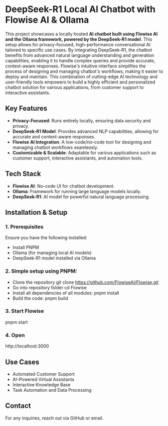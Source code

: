 # DeepSeek-R1 Local AI Chatbot with Flowise AI & Ollama
This project showcases a locally hosted **AI chatbot built using Flowise AI and the Ollama framework, powered by the DeepSeek-R1 model**. This setup allows for privacy-focused, high-performance conversational AI tailored to specific use cases. By integrating DeepSeek-R1, the chatbot benefits from advanced natural language understanding and generation capabilities, enabling it to handle complex queries and provide accurate, context-aware responses. Flowise's intuitive interface simplifies the process of designing and managing chatbot's workflows, making it easier to deploy and maintain. This combination of cutting-edge AI technology and user-friendly tools empowers to build a highly efficient and personalized chatbot solution for various applications, from customer support to interactive assistants.

## Key Features
- **Privacy-Focused**: Runs entirely locally, ensuring data security and privacy.
- **DeepSeek-R1 Model**: Provides advanced NLP capabilities, allowing for accurate and context-aware responses.
- **Flowise AI Integration**: A low-code/no-code tool for designing and managing chatbot workflows seamlessly.
- **Customizable & Scalable**: Adaptable for various applications such as customer support, interactive assistants, and automation tools.

## Tech Stack
- **Flowise AI**: No-code UI for chatbot development.
- **Ollama**: Framework for running large language models locally.
- **DeepSeek-R1**: AI model for powerful natural language processing.

## Installation & Setup
### 1. Prerequisites
Ensure you have the following installed:
- Install PNPM
- Ollama (for managing local AI models)
- DeepSeek-R1 model installed via Ollama

### 2. Simple setup using PNPM:
- Clone the repository
git clone https://github.com/FlowiseAI/Flowise.git
- Go into repository folder
cd Flowise
- Install all dependencies of all modules:
pnpm install
- Build the code:
pnpm build

### 3. Start Flowise
pnpm start

### 4. Open
http://localhost:3000

## Use Cases
- Automated Customer Support
- AI-Powered Virtual Assistants
- Interactive Knowledge Base
- Task Automation and Data Processing

## Contact
For any inquiries, reach out via GitHub or email.
